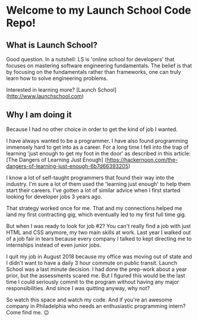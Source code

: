 # Welcome to my Launch School Code Repo!

## What is Launch School?

Good question. In a nutshell: LS is 'online school for developers' that focuses on mastering software engineering fundamentals. The belief is that by focusing on the fundamentals rather than frameworks, one can truly learn how to solve engineering problems.

Interested in learning more? [Launch School] (http://www.launchschool.com)

## Why I am doing it

Because I had no other choice in order to get the kind of job I wanted.

I have always wanted to be a programmer. I have also found programming immensely hard to get into as a career. For a long time I fell into the trap of learning 'just enough to get my foot in the door' as described in this article: [The Dangers of Learning Just Enough] (https://hackernoon.com/the-dangers-of-learning-just-enough-6b7d66393205)

I know a lot of self-taught programmers that found their way into the industry. I'm sure a lot of them used the 'learning just enough' to help them start their careers. I've gotten a lot of similar advice when I first started looking for developer jobs 3 years ago.

That strategy worked once for me. That and my connections helped me land my first contracting gig, which eventually led to my first full time gig.

But when I was ready to look for job #2? You can't really find a job with just HTML and CSS anymore, my two main skills at work. Last year I walked out of a job fair in tears because every company I talked to kept directing me to internships instead of even junior jobs.

I quit my job in August 2018 because my office was moving out of state and I didn't want to have a daily 3 hour commute on public transit. Launch School was a last minute decision. I had done the prep-work about a year prior, but the assessments scared me. But I figured this would be the last time I could seriously commit to the program without having any major responsibilities. And since I was quitting anyway, why not?

So watch this space and watch my code. And if you're an awesome company in Philadelphia who needs an enthusiastic programming intern? Come find me. :wink:
